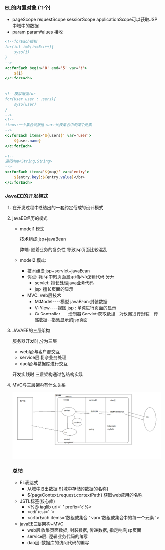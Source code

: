### EL的内置对象  (11个)

* pageScope   requestScope  sessionScope  applicationScope可以获取JSP中域中的数据
* param   paramValues 接收





```jsp
<!--forEach模拟
for(int i=0;i<=5;i++){
	syso(i)
}
-->
<c:forEach begin='0' end='5' var='i'>
    ${i}
</c:forEach>


<!--模拟增强for
for(User user : users){
	syso(user)
}
-->
<!-- 
items:一个集合或数组 var:代表集合中的某个元素
-->
<c:forEach items='${users}' var='user'>
    ${user.name}
</c:forEach>

<!-- 
遍历Map<String,String>
-->
<c:forEach items='${map}' var='entry'>
    ${entry.key}:${entry.value}</br>
</c:forEach>
```





### JavaEE的开发模式

1. 在开发过程中总结出的一套约定俗成的设计模式

2. javaEE经历的模式

   - model1 模式

   		技术组成:jsp+javaBean

   		弊端: 随着业务的复杂性 导致jsp页面比较混乱

   - model2 模式:
     - 技术组成:jsp+servlet+javaBean
     - 优点: 将jsp中的页面显示和java逻辑代码 分开
       - servlet: 擅长处理java业务代码
       - jsp: 擅长页面的显示
     - MVC: web层技术
       - M:Model----模型  javaBean:封装数据
       - V: View----视图 jsp : 单纯进行页面的显示
       - C: Controller----控制器 Servlet:获取数据--对数据进行封装--传递数据--指派显示的jsp页面

3. JAVAEE的三层架构

   服务器开发时,分为三层

   - web层:与客户都交互
   - service层:复杂业务处理
   - dao层:与数据库进行交互

   开发实践时 三层架构通过包结构实现

   

4. MVC与三层架构有什么关系

   ![javaEE三层架构](assets/javaEE三层架构.png)

   

   

   ### 总结

   * EL表达式
     * 从域中取出数据  ${域中存储的数据的名称}
     * ${pageContext.request.contextPath}  获取web应用的名称
   * JSTL标签(核心库)
     * <%@ taglib uri=' ' prefix='c'%>
     * <c:if test=' '>
     * <c:forEach items='数组或集合 ' var='数组或集合中的每一个元素 '>
   * javaEE三层架构+MVC
     * web层:收集页面数据, 封装数据, 传递数据, 指定响应jsp页面
     * service层: 逻辑业务代码的编写
     * dao层: 数据库的访问代码的编写

   

   

   ​	



